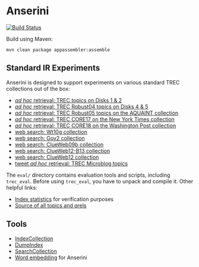 Anserini
========
[![Build Status](https://travis-ci.org/castorini/Anserini.svg?branch=master)](https://travis-ci.org/castorini/Anserini)

Build using Maven:

```
mvn clean package appassembler:assemble
```

## Standard IR Experiments

Anserini is designed to support experiments on various standard TREC collections out of the box:

+ [_ad hoc_ retrieval: TREC topics on Disks 1 &amp; 2](docs/experiments-disk12.md)
+ [_ad hoc_ retrieval: TREC Robust04 topics on Disks 4 &amp; 5](docs/experiments-robust04.md)
+ [_ad hoc_ retrieval: TREC Robust05 topics on the AQUAINT collection](docs/experiments-robust05.md)
+ [_ad hoc_ retrieval: TREC CORE17 on the New York Times collection](docs/experiments-core17.md)
+ [_ad hoc_ retrieval: TREC CORE18 on the Washington Post collection](docs/experiments-wapo.md)
+ [web search: Wt10g collection](docs/experiments-wt10g.md)
+ [web search: Gov2 collection](docs/experiments-gov2.md)
+ [web search: ClueWeb09b collection](docs/experiments-clueweb09b.md)
+ [web search: ClueWeb12-B13 collection](docs/experiments-clueweb12-b13.md)
+ [web search: ClueWeb12 collection](docs/experiments-clueweb12.md)
+ [tweet _ad hoc_ retrieval: TREC Microblog topics](docs/experiments-microblog.md)

The `eval/` directory contains evaluation tools and scripts, including `trec_eval`. Before using `trec_eval`, you have to unpack and compile it. Other helpful links:

+ [Index statistics](docs/dumpindex-reference.md) for verification purposes
+ [Source of all topics and qrels](docs/topics-and-qrels.md)

## Tools

+ [IndexCollection](docs/index-collection.md)
+ [DumpIndex](docs/dumpindex.md)
+ [SearchCollection](docs/search-collection.md)
+ [Word embedding](docs/embeddings.md) for Anserini 
